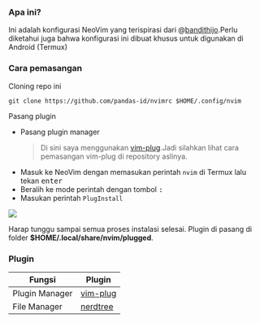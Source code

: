 ### Apa ini?

Ini adalah konfigurasi NeoVim yang terispirasi dari @[bandithijo](https://github.com/bandithijo/nvimrc).Perlu diketahui juga bahwa konfigurasi ini dibuat khusus untuk digunakan di Android (Termux)

### Cara pemasangan

Cloning repo ini

```
git clone https://github.com/pandas-id/nvimrc $HOME/.config/nvim
```

Pasang plugin

- Pasang plugin manager
    > Di sini saya menggunakan [vim-plug](https://github.com/junegunn/vim-plug).Jadi silahkan lihat cara pemasangan vim-plug di repository aslinya.
- Masuk ke NeoVim dengan memasukan perintah `nvim` di Termux lalu tekan <kbd>enter</kbd>
- Beralih ke mode perintah dengan tombol <kbd>:</kbd>
- Masukan perintah `PlugInstall`

![](https://github.com/pandas-id/nvimrc/blob/master/image/gif/VID_20210413182419.gif)

Harap tunggu sampai semua proses instalasi selesai.
Plugin di pasang di folder **$HOME/.local/share/nvim/plugged**.

### Plugin

| Fungsi         | Plugin                                            |
|----------------|---------------------------------------------------|
| Plugin Manager | [vim-plug](https://github.com/junegunn/vim-plug)  |
| File Manager   | [nerdtree](https://github.com/preservim/nerdtree) |
